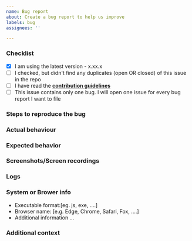 ```yaml
---
name: Bug report
about: Create a bug report to help us improve
labels: bug
assignees: ''

---
```


<!--
Oh no, a bug! It happens. Thanks for reporting an issue with RacoonChessSigma. To make it easier for us to help you please enter detailed information in the template we have provided below. If a section isn't relevant, just delete it, though it would be helpful to still provide as much detail as possible.
-->

<!-- IF YOU DON'T FILL IN THE TEMPLATE PROPERLY, YOUR ISSUE IS LIABLE TO BE CLOSED. If you feel tired/lazy right now, open your issue some other time. We'll wait. -->

<!-- The comments between these brackets won't show up in the submitted issue (as you can see in the Preview). -->

### Checklist
<!-- The first box has been checked for you to show you how it is done. -->

- [x] I am using the latest version - x.xx.x <!-- Check https://github.com/medegw01/RaccoonChessSigma/releases -->
- [ ] I checked, but didn't find any duplicates (open OR closed) of this issue in the repo <!-- Seriously, check. O_O -->
- [ ] I have read the **[contribution guidelines](../../docs/contributing.md)**
- [ ] This issue contains only one bug. I will open one issue for every bug report I want to file

### Steps to reproduce the bug
<!--
1. Step 1 ...
2. Step 2 ...
3. Step 3 ... ... n. Step n See error
-->

<!-- If you can't cause the bug to show up again reliably (and hence don't have a proper set of steps to give us), please still try to give as many details as possible on how you think you encountered the bug. -->



### Actual behaviour
<!-- Tell us what happens with the steps given above. -->



### Expected behavior
<!-- Tell us what you expect to happen. -->



### Screenshots/Screen recordings
<!-- If applicable, add screenshots or a screen recording to help explain your problem. GitHub supports uploading them directly in the issue text box. If your file is too big for Github to accept, feel free to paste a link from an image/video hoster here instead. -->

<!-- DON'T POST SCREENSHOTS OF THE ERROR PAGE. Use the buttons given on the error page to paste the error as text in the Logs section below. -->



### Logs
<!-- If your bug includes a crash (where you're shown the Error Report page with a bunch of info), tap on "Copy formatted report" at the bottom and paste it here: -->

<!-- That's right, here! -->



<!-- Please fill this out when you do not provide a log generate by RacoonChessSigma -->

### System or Brower info

 - Executable format:[eg. js, exe, ....]
 - Browser name: [e.g. Edge, Chrome, Safari, Fox, ....]
 - Additional information ...

### Additional context
<!-- Add any other context about the problem here -->